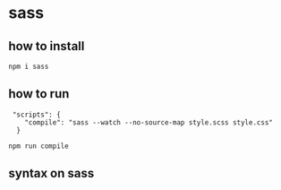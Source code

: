 # sass

## how to install

```
npm i sass
```

## how to run

```
 "scripts": {
    "compile": "sass --watch --no-source-map style.scss style.css"
  }

npm run compile
```

## syntax on sass
